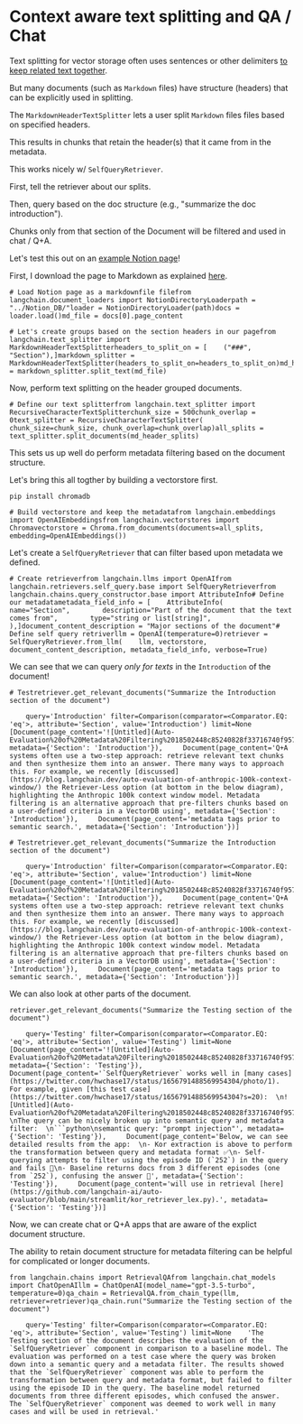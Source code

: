 Context aware text splitting and QA / Chat
==========================================

Text splitting for vector storage often uses sentences or other delimiters [to keep related text together](https://www.pinecone.io/learn/chunking-strategies/).

But many documents (such as `Markdown` files) have structure (headers) that can be explicitly used in splitting.

The `MarkdownHeaderTextSplitter` lets a user split `Markdown` files files based on specified headers.

This results in chunks that retain the header(s) that it came from in the metadata.

This works nicely w/ `SelfQueryRetriever`.

First, tell the retriever about our splits.

Then, query based on the doc structure (e.g., "summarize the doc introduction").

Chunks only from that section of the Document will be filtered and used in chat / Q+A.

Let's test this out on an [example Notion page](https://rlancemartin.notion.site/Auto-Evaluation-of-Metadata-Filtering-18502448c85240828f33716740f9574b?pvs=4)!

First, I download the page to Markdown as explained [here](https://python.langchain.com/docs/ecosystem/integrations/notion).

    # Load Notion page as a markdownfile filefrom langchain.document_loaders import NotionDirectoryLoaderpath = "../Notion_DB/"loader = NotionDirectoryLoader(path)docs = loader.load()md_file = docs[0].page_content

    # Let's create groups based on the section headers in our pagefrom langchain.text_splitter import MarkdownHeaderTextSplitterheaders_to_split_on = [    ("###", "Section"),]markdown_splitter = MarkdownHeaderTextSplitter(headers_to_split_on=headers_to_split_on)md_header_splits = markdown_splitter.split_text(md_file)

Now, perform text splitting on the header grouped documents.

    # Define our text splitterfrom langchain.text_splitter import RecursiveCharacterTextSplitterchunk_size = 500chunk_overlap = 0text_splitter = RecursiveCharacterTextSplitter(    chunk_size=chunk_size, chunk_overlap=chunk_overlap)all_splits = text_splitter.split_documents(md_header_splits)

This sets us up well do perform metadata filtering based on the document structure.

Let's bring this all togther by building a vectorstore first.

    pip install chromadb

    # Build vectorstore and keep the metadatafrom langchain.embeddings import OpenAIEmbeddingsfrom langchain.vectorstores import Chromavectorstore = Chroma.from_documents(documents=all_splits, embedding=OpenAIEmbeddings())

Let's create a `SelfQueryRetriever` that can filter based upon metadata we defined.

    # Create retrieverfrom langchain.llms import OpenAIfrom langchain.retrievers.self_query.base import SelfQueryRetrieverfrom langchain.chains.query_constructor.base import AttributeInfo# Define our metadatametadata_field_info = [    AttributeInfo(        name="Section",        description="Part of the document that the text comes from",        type="string or list[string]",    ),]document_content_description = "Major sections of the document"# Define self query retriverllm = OpenAI(temperature=0)retriever = SelfQueryRetriever.from_llm(    llm, vectorstore, document_content_description, metadata_field_info, verbose=True)

We can see that we can query _only for texts_ in the `Introduction` of the document!

    # Testretriever.get_relevant_documents("Summarize the Introduction section of the document")

        query='Introduction' filter=Comparison(comparator=<Comparator.EQ: 'eq'>, attribute='Section', value='Introduction') limit=None    [Document(page_content='![Untitled](Auto-Evaluation%20of%20Metadata%20Filtering%2018502448c85240828f33716740f9574b/Untitled.png)', metadata={'Section': 'Introduction'}),     Document(page_content='Q+A systems often use a two-step approach: retrieve relevant text chunks and then synthesize them into an answer. There many ways to approach this. For example, we recently [discussed](https://blog.langchain.dev/auto-evaluation-of-anthropic-100k-context-window/) the Retriever-Less option (at bottom in the below diagram), highlighting the Anthropic 100k context window model. Metadata filtering is an alternative approach that pre-filters chunks based on a user-defined criteria in a VectorDB using', metadata={'Section': 'Introduction'}),     Document(page_content='metadata tags prior to semantic search.', metadata={'Section': 'Introduction'})]

    # Testretriever.get_relevant_documents("Summarize the Introduction section of the document")

        query='Introduction' filter=Comparison(comparator=<Comparator.EQ: 'eq'>, attribute='Section', value='Introduction') limit=None    [Document(page_content='![Untitled](Auto-Evaluation%20of%20Metadata%20Filtering%2018502448c85240828f33716740f9574b/Untitled.png)', metadata={'Section': 'Introduction'}),     Document(page_content='Q+A systems often use a two-step approach: retrieve relevant text chunks and then synthesize them into an answer. There many ways to approach this. For example, we recently [discussed](https://blog.langchain.dev/auto-evaluation-of-anthropic-100k-context-window/) the Retriever-Less option (at bottom in the below diagram), highlighting the Anthropic 100k context window model. Metadata filtering is an alternative approach that pre-filters chunks based on a user-defined criteria in a VectorDB using', metadata={'Section': 'Introduction'}),     Document(page_content='metadata tags prior to semantic search.', metadata={'Section': 'Introduction'})]

We can also look at other parts of the document.

    retriever.get_relevant_documents("Summarize the Testing section of the document")

        query='Testing' filter=Comparison(comparator=<Comparator.EQ: 'eq'>, attribute='Section', value='Testing') limit=None    [Document(page_content='![Untitled](Auto-Evaluation%20of%20Metadata%20Filtering%2018502448c85240828f33716740f9574b/Untitled%202.png)', metadata={'Section': 'Testing'}),     Document(page_content='`SelfQueryRetriever` works well in [many cases](https://twitter.com/hwchase17/status/1656791488569954304/photo/1). For example, given [this test case](https://twitter.com/hwchase17/status/1656791488569954304?s=20):  \n![Untitled](Auto-Evaluation%20of%20Metadata%20Filtering%2018502448c85240828f33716740f9574b/Untitled%201.png)  \nThe query can be nicely broken up into semantic query and metadata filter:  \n```python\nsemantic query: "prompt injection"', metadata={'Section': 'Testing'}),     Document(page_content='Below, we can see detailed results from the app:  \n- Kor extraction is above to perform the transformation between query and metadata format ✅\n- Self-querying attempts to filter using the episode ID (`252`) in the query and fails 🚫\n- Baseline returns docs from 3 different episodes (one from `252`), confusing the answer 🚫', metadata={'Section': 'Testing'}),     Document(page_content='will use in retrieval [here](https://github.com/langchain-ai/auto-evaluator/blob/main/streamlit/kor_retriever_lex.py).', metadata={'Section': 'Testing'})]

Now, we can create chat or Q+A apps that are aware of the explict document structure.

The ability to retain document structure for metadata filtering can be helpful for complicated or longer documents.

    from langchain.chains import RetrievalQAfrom langchain.chat_models import ChatOpenAIllm = ChatOpenAI(model_name="gpt-3.5-turbo", temperature=0)qa_chain = RetrievalQA.from_chain_type(llm, retriever=retriever)qa_chain.run("Summarize the Testing section of the document")

        query='Testing' filter=Comparison(comparator=<Comparator.EQ: 'eq'>, attribute='Section', value='Testing') limit=None    'The Testing section of the document describes the evaluation of the `SelfQueryRetriever` component in comparison to a baseline model. The evaluation was performed on a test case where the query was broken down into a semantic query and a metadata filter. The results showed that the `SelfQueryRetriever` component was able to perform the transformation between query and metadata format, but failed to filter using the episode ID in the query. The baseline model returned documents from three different episodes, which confused the answer. The `SelfQueryRetriever` component was deemed to work well in many cases and will be used in retrieval.'